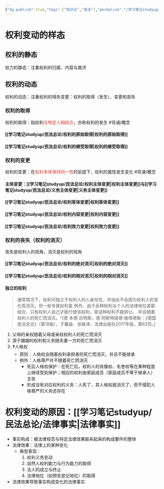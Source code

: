 ```yaml
---
{"dg-publish":true,"tags":["知识点","民法"],"permalink":"/学习笔记studyup/民法总论/权利变动/","dgPassFrontmatter":true,"created":"2024-07-16T10:23:34.784+08:00","updated":"2024-11-15T14:06:29.670+08:00"}
---
```


# 权利变动的样态
## 权利的静态
权力的静态：注重权利的归属、内容与救济
## 权利的动态
权利的动态：注重权利的得失变更：权利的取得（发生）、变更和丧失
### 权利的取得
权利的取得：指权利<font color="#d83931">与特定人相结合</font>，亦称权利的发生 #背诵/概念 
#### [[学习笔记studyup/民法总论/权利的原始取得\|权利的原始取得]]
#### [[学习笔记studyup/民法总论/权利的继受取得\|权利的继受取得]]
### 权利的变更
权利的变更：在<font color="#d83931">权利本体保持同一性</font>的前提下，权利的属性发生变化 #背诵/概念 
#### 主体变更：[[学习笔记studyup/民法总论/权利主体变更\|权利主体变更]]与[[学习笔记studyup/民法总论/义务主体变更\|义务主体变更]]
#### [[学习笔记studyup/民法总论/权利客体变更\|权利客体变更]]
#### [[学习笔记studyup/民法总论/权利内容变更\|权利内容变更]]
#### [[学习笔记studyup/民法总论/权利效力变更\|权利效力变更]]
### 权利的丧失（权利的消灭）
丧失是权利人的视角，消灭是权利的视角
#### [[学习笔记studyup/民法总论/权利的绝对消灭\|权利的绝对消灭]]
#### [[学习笔记studyup/民法总论/权利的相对消灭\|权利的相对消灭]] 
#### 独立的权利
>通常情况下，权利可独立于权利人的人身存在，并由此不会因为权利人的变化而消灭。但一些专属权利是 例外，由于此种权利与个人的法律地位紧密结合，只有权利人自己才能行使该权利，故这种权利不能转让， 并会随着权利人的死亡而消灭。^[德 本德·吕特斯，德 阿斯特丽德·施塔德勒：《德国民法总论》（第18版），于馨淼、张姝译，法律出版社2017年版，第63页。]
1. 父母的亲权随着父母或亲权权利人的死亡而消灭
2. 源于婚姻的权利和义务随夫妻一方的死亡而消灭
3. ❓人格权
	- 原则：人格权会随着权利承担者的死亡而消灭，并且不能继承
	- 例外：人格尊严并不随着死亡而消灭
		- 死后人格权保护：在死亡后，权利人的肖像权、名誉权等在某种程度上继续受到保护；相应的权利由家庭成员（家庭成员不等于继承人）主张
		- 形成没有对应权利的义务：人死了，其人格权就消灭了，但不侵犯人格尊严的义务还存在
# 权利变动的原因：[[学习笔记studyup/民法总论/法律事实\|法律事实]]
- 事实构成：被法律规范与特定法律效果联系起来的构成要件的整体 
- 法律效果：法律上的某种变化 
	- 典型表现：
		1. 权利义务变动
		2. 自然人权利能力与行为能力的取得
		3. 法人的成立与终止
		4. 法律地位（如预告登记地位）的取得
- 法律效果导致事实构成变化的法律事实